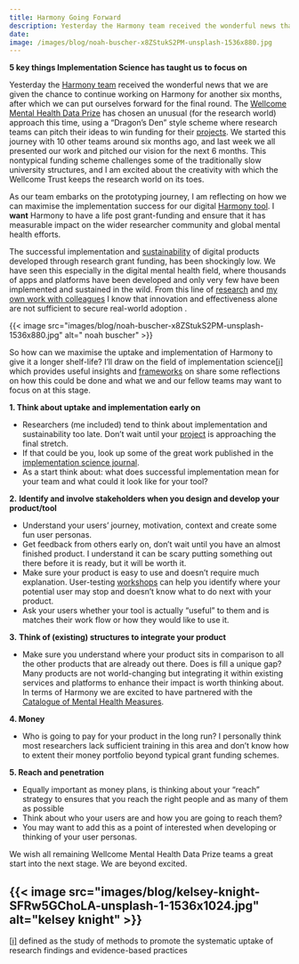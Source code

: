 ```yaml
---
title: Harmony Going Forward
description: Yesterday the Harmony team received the wonderful news that we are given the chance to continue working on Harmony for another six months, after which we c...
date:
image: /images/blog/noah-buscher-x8ZStukS2PM-unsplash-1536x880.jpg
---
```


**5 key things Implementation Science has taught us** **to focus on**

Yesterday the [Harmony team](https://harmonydata.ac.uk/team/) received the wonderful news that we are given the chance to continue working on Harmony for another six months, after which we can put ourselves forward for the final round. The [Wellcome Mental Health Data Prize](https://wellcome.org/grant-funding/schemes/wellcome-mental-health-data-prize) has chosen an unusual (for the research world) approach this time, using a “Dragon’s Den” style scheme where research teams can pitch their ideas to win funding for their [projects](https://harmonydata.ac.uk/projects-partners). We started this journey with 10 other teams around six months ago, and last week we all presented our work and pitched our vision for the next 6 months. This nontypical funding scheme challenges some of the traditionally slow university structures, and I am excited about the creativity with which the Wellcome Trust keeps the research world on its toes.

As our team embarks on the prototyping journey, I am reflecting on how we can maximise the implementation success for our digital [Harmony tool](https://harmonydata.ac.uk/app/?_ga=2.55018287.544219844.1678452210-721610193.1678452210&_gl=1*7y76do*_ga*NzIxNjEwMTkzLjE2Nzg0NTIyMTA.*_ga_5B3RD8TY0P*MTY3ODQ1MjIxMC4xLjEuMTY3ODQ1MjIyNC4wLjAuMA..). I **want** Harmony to have a life post grant-funding and ensure that it has measurable impact on the wider researcher community and global mental health efforts.

The successful implementation and [sustainability](https://harmonydata.ac.uk/sustainability) of digital products developed through research grant funding, has been shockingly low. We have seen this especially in the digital mental health field, where thousands of apps and platforms have been developed and only very few have been implemented and sustained in the wild. From this line of [research](https://www.psychiatrist.com/jcp/psychiatry/implementing-digital-mental-health-interventions/#ref16) and [my own work with colleagues](https://www.jmir.org/2022/11/e40347) I know that innovation and effectiveness alone are not sufficient to secure real-world adoption .

{{< image src="images/blog/noah-buscher-x8ZStukS2PM-unsplash-1536x880.jpg" alt=" noah buscher" >}}

So how can we maximise the uptake and implementation of Harmony to give it a longer shelf-life? I’ll draw on the field of implementation science[[i\]](https://harmonydata.ac.uk/harmony-going-forward-5-things-implementation-science-has-taught-us-to-focus-on/#_edn1) which provides useful insights and [frameworks](https://implementationscience.biomedcentral.com/articles/10.1186/1748-5908-8-139#Abs1) on share some reflections on how this could be done and what we and our fellow teams may want to focus on at this stage.

**1. Think about uptake and implementation early on**

- Researchers (me included) tend to think about implementation and sustainability too late. Don’t wait until your [project](https://fastdatascience.com/starting-a-data-science-project) is approaching the final stretch.
- If that could be you, look up some of the great work published in the [implementation science journal](https://implementationscience.biomedcentral.com/articles/10.1186/1748-5908-1-1#additional-information).
- As a start think about: what does successful implementation mean for your team and what could it look like for your tool?

**2.** **Identify and involve stakeholders when you design and develop your product/tool**

- Understand your users’ journey, motivation, context and create some fun user personas.
- Get feedback from others early on, don’t wait until you have an almost finished product. I understand it can be scary putting something out there before it is ready, but it will be worth it.
- Make sure your product is easy to use and doesn’t require much explanation. User-testing [workshops](https://harmonydata.ac.uk/harmony-tidal-workshop) can help you identify where your potential user may stop and doesn’t know what to do next with your product.
- Ask your users whether your tool is actually “useful” to them and is matches their work flow or how they would like to use it.

**3.** **Think of (existing) structures to integrate your product**

- Make sure you understand where your product sits in comparison to all the other products that are already out there. Does is fill a unique gap? Many products are not world-changing but integrating it within existing services and platforms to enhance their impact is worth thinking about. In terms of Harmony we are excited to have partnered with the [Catalogue of Mental Health Measures](https://www.cataloguementalhealth.ac.uk/).

**4. Money**

- Who is going to pay for your product in the long run? I personally think most researchers lack sufficient training in this area and don’t know how to extent their money portfolio beyond typical grant funding schemes.

**5. Reach and penetration**

- Equally important as money plans, is thinking about your “reach” strategy to ensures that you reach the right people and as many of them as possible
- Think about who your users are and how you are going to reach them?
- You may want to add this as a point of interested when developing or thinking of your user personas.



We wish all remaining Wellcome Mental Health Data Prize teams a great start into the next stage. We are beyond excited.

{{< image src="images/blog/kelsey-knight-SFRw5GChoLA-unsplash-1-1536x1024.jpg" alt="kelsey knight" >}}
------

[[i\]](https://harmonydata.ac.uk/harmony-going-forward-5-things-implementation-science-has-taught-us-to-focus-on/#_ednref1) defined as the study of methods to promote the systematic uptake of research findings and evidence-based practices
